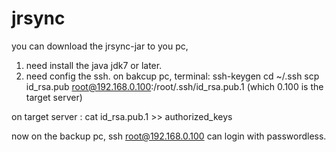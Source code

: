 jrsync
======

you can download the jrsync-jar to you pc, 

1. need install the java jdk7 or later.
2. need config the ssh.
  on bakcup  pc, terminal:
  ssh-keygen
  cd ~/.ssh
  scp id_rsa.pub root@192.168.0.100:/root/.ssh/id_rsa.pub.1  (which 0.100 is the target server)
  
  on target server :
 cat id_rsa.pub.1 >> authorized_keys
 
 now on the backup pc,  ssh root@192.168.0.100 can login with passwordless.
 
